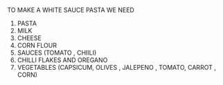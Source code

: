 TO MAKE A WHITE SAUCE PASTA 
WE NEED 
1. PASTA
2. MILK
3. CHEESE 
4. CORN FLOUR
5. SAUCES (TOMATO , CHIILI)
6. CHILLI FLAKES AND OREGANO 
7. VEGETABLES (CAPSICUM, OLIVES , JALEPENO , TOMATO, CARROT , CORN)
